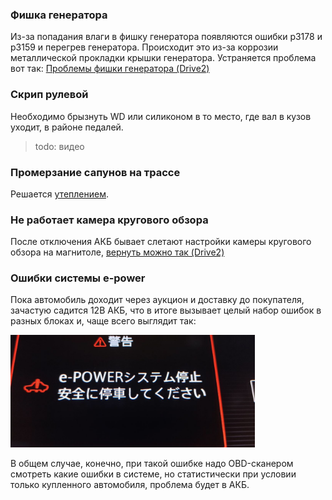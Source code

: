 ### Фишка генератора

Из-за попадания влаги в фишку генератора появляются ошибки р3178 и р3159 и перегрев генератора. Происходит это из-за коррозии металлической прокладки крышки генератора. Устраняется проблема вот так: [<i class="fa fa-external-link" aria-hidden="true"></i> Проблемы фишки генератора (Drive2)](https://www.drive2.ru/l/610732805692868874/)

### Скрип рулевой

Необходимо брызнуть WD или силиконом в то место, где вал в кузов уходит, в районе педалей.
> todo: видео

### Промерзание сапунов на трассе

Решается [утеплением](/useful?id=Сапуны).

### Не работает камера кругового обзора

После отключения АКБ бывает слетают настройки камеры кругового обзора на магнитоле, [<i class="fa fa-external-link" aria-hidden="true"></i> вернуть можно так (Drive2)](https://www.drive2.ru/l/614341952611045987/)

### Ошибки системы e-power

Пока автомобиль доходит через аукцион и доставку до покупателя, зачастую садится 12В АКБ, что в итоге вызывает целый набор ошибок в разных блоках и, чаще всего выглядит так:

<img src="/assets/content/epower_error.jpg" height="180" alt=""/>

В общем случае, конечно, при такой ошибке надо OBD-сканером смотреть какие ошибки в системе, но статистически при условии только купленного автомобиля, проблема будет в АКБ. 
